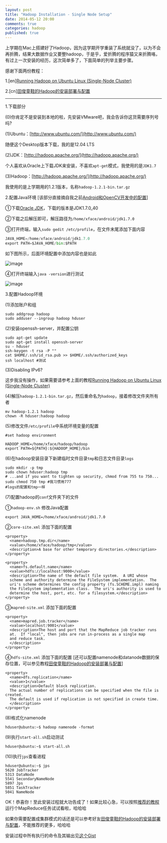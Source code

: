 ```yaml
---
layout: post
title: "Hadoop Installation - Single Node Setup"
date: 2014-05-12 20:00
comments: true
categories: hadoop
published: true
---
```


上学期在Mac上搭建好了Hadoop，因为这学期开学重装了系统就没了，以为不会再折腾，结果大数据作业又要整hadoop，于是乎，爱折腾的程序猿又来折腾咯，有过上一次安装的经历，这次简单多了，下面简单的列举主要步骤。

感谢下面两份教程：

1.[en][Running Hadoop on Ubuntu Linux (Single-Node Cluster)](http://www.michael-noll.com/tutorials/writing-an-hadoop-mapreduce-program-in-python/)

2.[cn][田俊童鞋的Hadoop的安装部署与配置](http://www.tianjun.ml/essays/16)

----------

1.下载部分

(0)你肯定不是安装到本地的啦，先安装VMware吧，我会告诉你这货需要序列号吗?

(1)Ubuntu：[http://www.ubuntu.com/](http://www.ubuntu.com/)

随便这个Desktop版本下载，我的是12.04 LTS

(2)JDK：[http://hadoop.apache.org/](http://hadoop.apache.org/)

个人喜欢从Oracle上下载JDK来安装，不喜欢`apt-get`模式，我使用的是`JDK1.7`

(3)Hadoop：[http://hadoop.apache.org/](http://hadoop.apache.org/)

我使用的是上学期用的1.2.1版本，名称`hadoop-1.2.1-bin.tar.gz`

2.配置Java环境 [该部分直接摘自我之前[Android和OpenCV开发中的配置](http://hujiaweibujidao.github.io/blog/2014/02/21/android-ndk-and-opencv-development-4/)]

①下载[Oracle JDK](http://www.oracle.com/technetwork/java/javase/downloads/index.html)，下载的版本是JDK1.7.0_40

②下载之后解压即可，解压路径为`/home/xface/android/jdk1.7.0`

③打开终端，输入`sudo gedit /etc/profile`，在文件末尾添加下面内容

```python
JAVA_HOME=/home/xface/android/jdk1.7.0
export PATH=$JAVA_HOME/bin:$PATH
```

如下图所示，后面环境配置中添加内容也是如此

![image](http://hujiaweibujidao.github.io/images/201402/etcprofile.png)

④打开终端输入`java -version`进行测试

![image](http://hujiaweibujidao.github.io/images/201402/javaversion.png)

3.配置Hadoop环境

(1)添加账户和组

```
sudo addgroup hadoop
sudo adduser --ingroup hadoop hduser
```

(2)安装openssh-server，并配置公钥

```
sudo apt-get update
sudo apt-get install openssh-server
su - hduser
ssh-keygen -t rsa -P ""
cat $HOME/.ssh/id_rsa.pub >> $HOME/.ssh/authorized_keys
ssh localhost #测试
```

(3)Disabling IPv6? 

这步我没有操作，如果需要请参考上面的教程[Running Hadoop on Ubuntu Linux (Single-Node Cluster)](http://www.michael-noll.com/tutorials/writing-an-hadoop-mapreduce-program-in-python/)

(4)解压`hadoop-1.2.1-bin.tar.gz`，然后重命名为`hadoop`，接着修改文件夹所有者

```
mv hadoop-1.2.1 hadoop
chown -R hduser:hadoop hadoop
```

(5)修改文件`/etc/profile`中系统环境变量的配置

```
#set hadoop environment

HADOOP_HOME=/home/xface/hadoop/hadoop
export PATH=${PATH}:${HADOOP_HOME}/bin
```

(6)在hadoop安装目录下新建临时文件目录`tmp`和日志文件目录`logs`

```
sudo mkdir -p tmp
sudo chown hduser:hadoop tmp
# ...and if you want to tighten up security, chmod from 755 to 750...
sudo chmod 750 tmp #我习惯用777
#logs的配置和tmp一样
```

(7)配置hadoop的`conf`文件夹下的文件

①`hadoop-env.sh` 修改Java配置

```
export JAVA_HOME=/home/xface/android/jdk1.7.0
```

②`core-site.xml` 添加下面的配置

```
<property>
  <name>hadoop.tmp.dir</name>
  <value>/home/xface/hadoop/tmp</value>
  <description>A base for other temporary directories.</description>
</property>

<property>
  <name>fs.default.name</name>
  <value>hdfs://localhost:9000</value>
  <description>The name of the default file system.  A URI whose
  scheme and authority determine the FileSystem implementation.  The
  uri's scheme determines the config property (fs.SCHEME.impl) naming
  the FileSystem implementation class.  The uri's authority is used to
  determine the host, port, etc. for a filesystem.</description>
</property>
```

③`mapred-site.xml` 添加下面的配置

```
<property>
  <name>mapred.job.tracker</name>
  <value>localhost:9001</value>
  <description>The host and port that the MapReduce job tracker runs
  at.  If "local", then jobs are run in-process as a single map
  and reduce task.
  </description>
</property>
```

④`hdfs-site.xml` 添加下面的配置 [还可以配置namenode和datanode数据的保存位置，可以参见教程[田俊童鞋的Hadoop的安装部署与配置](http://www.tianjun.ml/essays/16)]

```
<property>
  <name>dfs.replication</name>
  <value>1</value>
  <description>Default block replication.
  The actual number of replications can be specified when the file is created.
  The default is used if replication is not specified in create time.
  </description>
</property>
```

(8)格式化namenode

```
hduser@ubuntu:~$ hadoop namenode -format
```

(9)执行`start-all.sh`启动测试

```
hduser@ubuntu:~$ start-all.sh
```

(10)执行`jps`查看进程

```
hduser@ubuntu:~$ jps
5620 JobTracker
5313 DataNode
5541 SecondaryNameNode
5897 Jps
5851 TaskTracker
5041 NameNode
```

OK！恭喜你！至此安装过程就大功告成了！如果比较心急，可以按照[推荐的教程](http://www.michael-noll.com/tutorials/running-hadoop-on-ubuntu-linux-single-node-cluster/#running-a-mapreduce-job)运行个MapReduce任务试试看啦，哈哈哈

如果你需要配置成集群模式的话还是可以参考好友[田俊童鞋的Hadoop的安装部署与配置](http://www.tianjun.ml/essays/16)，不能推荐的更多，哈哈哈

安装过程中所有执行的命令及其输出见[这个Gist](https://gist.github.com/hujiaweibujidao/a83fca7b7f40d0029c60)

